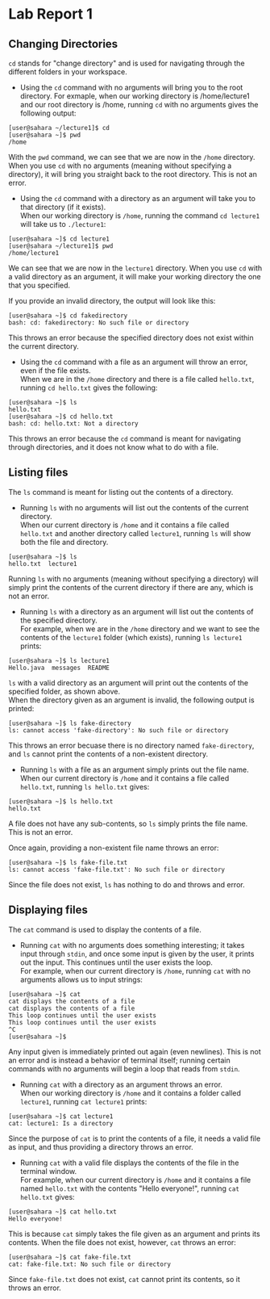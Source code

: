 # Lab Report 1

## Changing Directories
`cd` stands for "change directory" and is used for navigating through the different folders in your workspace.
* Using the `cd` command with no arguments will bring you to the root directory.
For exmaple, when our working directory is /home/lecture1 and our root directory is /home, running `cd` with no arguments gives the following output:
```
[user@sahara ~/lecture1]$ cd
[user@sahara ~]$ pwd
/home
```
With the `pwd` command, we can see that we are now in the `/home` directory. When you use `cd` with no arguments (meaning without specifying a directory), it will bring you straight back to the root directory. This is not an error.


* Using the `cd` command with a directory as an argument will take you to that directory (if it exists). <br>
When our working directory is `/home`, running the command `cd lecture1` will take us to `./lecture1`:
```
[user@sahara ~]$ cd lecture1
[user@sahara ~/lecture1]$ pwd
/home/lecture1
```
We can see that we are now in the `lecture1` directory. When you use `cd` with a valid directory as an argument, it will make your working directory the one that you specified.

If you provide an invalid directory, the output will look like this:
```
[user@sahara ~]$ cd fakedirectory
bash: cd: fakedirectory: No such file or directory
```
This throws an error because the specified directory does not exist within the current directory. 


* Using the `cd` command with a file as an argument will throw an error, even if the file exists.      
When we are in the `/home` directory and there is a file called `hello.txt`, running `cd hello.txt` gives the following:
```
[user@sahara ~]$ ls
hello.txt  
[user@sahara ~]$ cd hello.txt
bash: cd: hello.txt: Not a directory
```
This throws an error because the `cd` command is meant for navigating through directories, and it does not know what to do with a file. 

## Listing files
The `ls` command is meant for listing out the contents of a directory.
* Running `ls` with no arguments will list out the contents of the current directory. <br>
When our current directory is `/home` and it contains a file called `hello.txt` and another directory called `lecture1`, running `ls` will show both the file and directory.
```
[user@sahara ~]$ ls
hello.txt  lecture1
```
Running `ls` with no arguments (meaning without specifying a directory) will simply print the contents of the current directory if there are any, which is not an error.

* Running `ls` with a directory as an argument will list out the contents of the specified directory. <br>
For example, when we are in the `/home` directory and we want to see the contents of the `lecture1` folder (which exists), running `ls lecture1` prints:
```
[user@sahara ~]$ ls lecture1
Hello.java  messages  README
```
`ls` with a valid directory as an argument will print out the contents of the specified folder, as shown above.  <br>
When the directory given as an argument is invalid, the following output is printed:
```
[user@sahara ~]$ ls fake-directory
ls: cannot access 'fake-directory': No such file or directory
```
This throws an error becuase there is no directory named `fake-directory`, and `ls` cannot print the contents of a non-existent directory.

* Running `ls` with a file as an argument simply prints out the file name. <br>
When our current directory is `/home` and it contains a file called `hello.txt`, running `ls hello.txt` gives:
```
[user@sahara ~]$ ls hello.txt
hello.txt
```
A file does not have any sub-contents, so `ls` simply prints the file name. This is not an error. 

Once again, providing a non-existent file name throws an error:
```
[user@sahara ~]$ ls fake-file.txt
ls: cannot access 'fake-file.txt': No such file or directory
```
Since the file does not exist, `ls` has nothing to do and throws and error.

## Displaying files
The `cat` command is used to display the contents of a file. 

* Running `cat` with no arguments does something interesting; it takes input through `stdin`, and once some input is given by the user, it prints out the input. This continues until the user exists the loop. <br>
For example, when our current directory is `/home`, running `cat` with no arguments allows us to input strings:
```  
[user@sahara ~]$ cat
cat displays the contents of a file
cat displays the contents of a file
This loop continues until the user exists
This loop continues until the user exists
^C
[user@sahara ~]$
```
Any input given is immediately printed out again (even newlines). This is not an error and is instead a behavior of terminal itself; running certain commands with no arguments will begin a loop that reads from `stdin`.

* Running `cat` with a directory as an argument throws an error. <br>
When our working directory is `/home` and it contains a folder called `lecture1`, running `cat lecture1` prints:

```
[user@sahara ~]$ cat lecture1
cat: lecture1: Is a directory
```
Since the purpose of `cat` is to print the contents of a file, it needs a valid file as input, and thus providing a directory throws an error.

* Running `cat` with a valid file displays the contents of the file in the terminal window. <br>
For example, when our current directory is `/home` and it contains a file named `hello.txt` with the contents "Hello everyone!", running `cat hello.txt` gives:
```
[user@sahara ~]$ cat hello.txt
Hello everyone!
```
This is because `cat` simply takes the file given as an argument and prints its contents. When the file does not exist, however, `cat` throws an error:
```
[user@sahara ~]$ cat fake-file.txt
cat: fake-file.txt: No such file or directory
```
Since `fake-file.txt` does not exist, `cat` cannot print its contents, so it throws an error.







